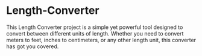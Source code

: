 # Length-Converter
This Length Converter project is a simple yet powerful tool designed to convert between different units of length. Whether you need to convert meters to feet, inches to centimeters, or any other length unit, this converter has got you covered.
